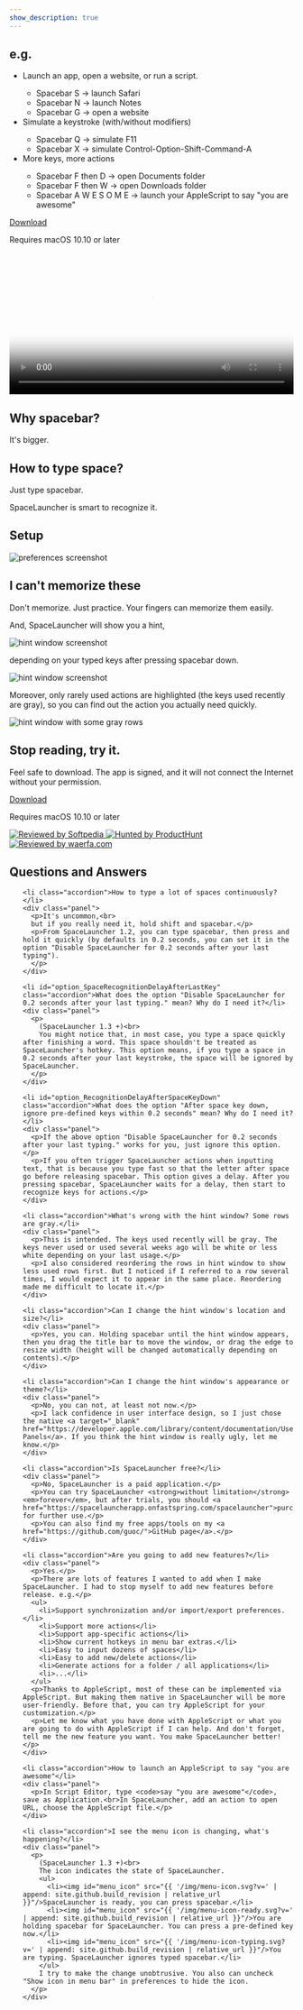 ```yaml
---
show_description: true
---
```


<section id="example">
  <h2>e.g.</h2>
  <ul>
    <li>Launch an app, open a website, or run a script.</li>
    <ul>
      <li>Spacebar S -> launch Safari</li>
      <li>Spacebar N -> launch Notes</li>
      <li>Spacebar G -> open a website</li>
    </ul>
    <li>Simulate a keystroke (with/without modifiers)</li>
    <ul>
      <li>Spacebar Q -> simulate F11</li>
      <li>Spacebar X -> simulate Control-Option-Shift-Command-A</li>
    </ul>
    <li>More keys, more actions</li>
    <ul>
      <li>Spacebar F then D -> open Documents folder</li>
      <li>Spacebar F then W -> open Downloads folder</li>
      <li>Spacebar A W E S O M E -> launch your AppleScript to say "you are awesome"</li>
    </ul>
  </ul>
</section>

<section>
  <div class="action_button">
    <a id="download" class="pure-button pure-button-primary" href="/download/SpaceLauncher.zip" download>Download</a>
    <p id="action_comment">Requires macOS 10.10 or later</p>
  </div>
</section>

<!-- <iframe src="https://player.vimeo.com/video/218254314" width="568" height="355" frameborder="0" webkitallowfullscreen mozallowfullscreen allowfullscreen></iframe> -->

<video width="100%" controls preload="metadata" poster='/img/spacelauncher-introduction@2x.png'>
    <source src='/img/spacelauncher-introduction.webm' type='video/webm'>
    <source src='/img/spacelauncher-introduction.mp4' type='video/mp4'>
    <source src='/img/spacelauncher-introduction-0_5.mp4' type='video/mp4'>
    <source src='/img/spacelauncher-introduction-480.mp4' type='video/mp4'>
    <source src='/img/spacelauncher-introduction.ogv' type='video/ogg'>
</video>

<!-- <section>
  <a target="_blank" href="http://mac.softpedia.com/get/Utilities/SpaceLauncher.shtml#status">
    <img id="sp100clean_icon" src="{{ '/img/sp100clean.png?v=' | append: site.github.build_revision | relative_url }}" srcset="{{ '/img/sp100clean@2x.png?v=' | append: site.github.build_revision | relative_url }} 2x" alt="100% CLEAN award granted by Softpedia">
  </a>
</section> -->

<section>
  <h2>Why spacebar?</h2>
  <p>It's bigger.</p>
</section>
<section>
  <h2>How to type space?</h2>
  <p>Just type spacebar.</p>
  <p>SpaceLauncher is smart to recognize it.</p>
</section>
<section>
  <h2>Setup</h2>
  <img src="{{ '/img/preferences-screenshot.png?v=' | append: site.github.build_revision | relative_url }}" srcset="{{ '/img/preferences-screenshot@2x.png?v=' | append: site.github.build_revision | relative_url }} 2x" alt="preferences screenshot" data-action="zoom">
</section>
<section>
  <h2>I can't memorize these</h2>
  <p>Don't memorize. Just practice. Your fingers can memorize them easily.</p>
  <p>And, SpaceLauncher will show you a hint,</p>
  <img src="{{ '/img/hint-window-screenshot.png?v=' | append: site.github.build_revision | relative_url }}" srcset="{{ '/img/hint-window-screenshot@2x.png?v=' | append: site.github.build_revision | relative_url }} 2x" alt="hint window screenshot" data-action="zoom">
  <p>depending on your typed keys after pressing spacebar down.</p>
  <img src="{{ '/img/hint-window-with-typed-keys-screenshot.png?v=' | append: site.github.build_revision | relative_url }}" srcset="{{ '/img/hint-window-with-typed-keys-screenshot@2x.png?v=' | append: site.github.build_revision | relative_url }} 2x" alt="hint window screenshot" data-action="zoom">
  <p>Moreover, only rarely used actions are highlighted (the keys used recently are gray), so you can find out the action you actually need quickly.</p>
  <img src="{{ '/img/hint-window-with-some-gray-rows-screenshot.png?v=' | append: site.github.build_revision | relative_url }}" srcset="{{ '/img/hint-window-with-some-gray-rows-screenshot@2x.png?v=' | append: site.github.build_revision | relative_url }} 2x" alt="hint window with some gray rows" data-action="zoom">
</section>
<section id="try">
  <h2>Stop reading, try it.</h2>
  <p>Feel safe to download. The app is signed, and it will not connect the Internet without your permission.</p>
  <div class="action_button">
    <a id="download" class="pure-button pure-button-primary" href="/download/SpaceLauncher.zip" download>Download</a>
    <p id="action_comment">Requires macOS 10.10 or later</p>
  </div>
</section>
<section id="external_links">
<a target="_blank" href="http://mac.softpedia.com/get/Utilities/SpaceLauncher.shtml">
  <img class="external_logo" src="{{ '/img/softpedia-logo.png?v=' | append: site.github.build_revision | relative_url }}" srcset="{{ '/img/softpedia-logo@2x.png?v=' | append: site.github.build_revision | relative_url }} 2x" alt="Reviewed by Softpedia">
</a>
<a target="_blank" href="https://www.producthunt.com/posts/spacelauncher-for-mac">
  <img class="external_logo" src="{{ '/img/producthunt-logo.png?v=' | append: site.github.build_revision | relative_url }}" srcset="{{ '/img/producthunt-logo@2x.png?v=' | append: site.github.build_revision | relative_url }} 2x" alt="Hunted by ProductHunt">
</a>
<a target="_blank" href="https://www.waerfa.com/spacelauncher-review">
  <img id="waerfa_logo" class="external_logo" src="{{ '/img/waerfa-logo.png?v=' | append: site.github.build_revision | relative_url }}" srcset="{{ '/img/waerfa-logo@2x.png?v=' | append: site.github.build_revision | relative_url }} 2x" alt="Reviewed by waerfa.com">
</a>
</section>
<section id="faq">
  <h2>Questions and Answers</h2>
  <ul>

    <li class="accordion">How to type a lot of spaces continuously?</li>
    <div class="panel">
      <p>It's uncommon,<br>
      but if you really need it, hold shift and spacebar.</p>
      <p>From SpaceLauncher 1.2, you can type spacebar, then press and hold it quickly (by defaults in 0.2 seconds, you can set it in the option "Disable SpaceLauncher for 0.2 seconds after your last typing").
      </p>
    </div>

    <li id="option_SpaceRecognitionDelayAfterLastKey" class="accordion">What does the option "Disable SpaceLauncher for 0.2 seconds after your last typing." mean? Why do I need it?</li>
    <div class="panel">
      <p>
        (SpaceLauncher 1.3 +)<br>
        You might notice that, in most case, you type a space quickly after finishing a word. This space shouldn't be treated as SpaceLauncher's hotkey. This option means, if you type a space in 0.2 seconds after your last keystroke, the space will be ignored by SpaceLauncher.
      </p>
    </div>

    <li id="option_RecognitionDelayAfterSpaceKeyDown" class="accordion">What does the option "After space key down, ignore pre-defined keys within 0.2 seconds" mean? Why do I need it?</li>
    <div class="panel">
      <p>If the above option "Disable SpaceLauncher for 0.2 seconds after your last typing." works for you, just ignore this option.</p>
      <p>If you often trigger SpaceLauncher actions when inputting text, that is because you type fast so that the letter after space go before releasing spacebar. This option gives a delay. After you pressing spacebar, SpaceLauncher waits for a delay, then start to recognize keys for actions.</p>
    </div>

    <li class="accordion">What's wrong with the hint window? Some rows are gray.</li>
    <div class="panel">
      <p>This is intended. The keys used recently will be gray. The keys never used or used several weeks ago will be white or less white depending on your last usage.</p>
      <p>I also considered reordering the rows in hint window to show less used rows first. But I noticed if I referred to a row several times, I would expect it to appear in the same place. Reordering made me difficult to locate it.</p>
    </div>

    <li class="accordion">Can I change the hint window's location and size?</li>
    <div class="panel">
      <p>Yes, you can. Holding spacebar until the hint window appears, then you drag the title bar to move the window, or drag the edge to resize width (height will be changed automatically depending on contents).</p>
    </div>

    <li class="accordion">Can I change the hint window's appearance or theme?</li>
    <div class="panel">
      <p>No, you can not, at least not now.</p>
      <p>I lack confidence in user interface design, so I just chose the native <a target="_blank" href="https://developer.apple.com/library/content/documentation/UserExperience/Conceptual/OSXHIGuidelines/WindowPanels.html">Translucent Panels</a>. If you think the hint window is really ugly, let me know.</p>
    </div>

    <li class="accordion">Is SpaceLauncher free?</li>
    <div class="panel">
      <p>No, SpaceLauncher is a paid application.</p>
      <p>You can try SpaceLauncher <strong>without limitation</strong> <em>forever</em>, but after trials, you should <a href="https://spacelauncherapp.onfastspring.com/spacelauncher">purchase</a> for further use.</p>
      <p>You can also find my free apps/tools on my <a href="https://github.com/guoc/">GitHub page</a>.</p>
    </div>

    <li class="accordion">Are you going to add new features?</li>
    <div class="panel">
      <p>Yes.</p>
      <p>There are lots of features I wanted to add when I make SpaceLauncher. I had to stop myself to add new features before release. e.g.</p>
      <ul>
        <li>Support synchronization and/or import/export preferences.</li>
        <li>Support more actions</li>
        <li>Support app-specific actions</li>
        <li>Show current hotkeys in menu bar extras.</li>
        <li>Easy to input dozens of spaces</li>
        <li>Easy to add new/delete actions</li>
        <li>Generate actions for a folder / all applications</li>
        <li>...</li>
      </ul>
      <p>Thanks to AppleScript, most of these can be implemented via AppleScript. But making them native in SpaceLauncher will be more user-friendly. Before that, you can try AppleScript for your customization.</p>
      <p>Let me know what you have done with AppleScript or what you are going to do with AppleScript if I can help. And don't forget, tell me the new feature you want. You make SpaceLauncher better!</p>
    </div>

    <li class="accordion">How to launch an AppleScript to say "you are awesome"</li>
    <div class="panel">
      <p>In Script Editor, type <code>say "you are awesome"</code>, save as Application.<br>In SpaceLauncher, add an action to open URL, choose the AppleScript file.</p>
    </div>

    <li class="accordion">I see the menu icon is changing, what's happening?</li>
    <div class="panel">
      <p>
        (SpaceLauncher 1.3 +)<br>
        The icon indicates the state of SpaceLauncher.
        <ul>
          <li><img id="menu_icon" src="{{ '/img/menu-icon.svg?v=' | append: site.github.build_revision | relative_url }}"/>SpaceLauncher is ready, you can press spacebar.</li>
          <li><img id="menu_icon" src="{{ '/img/menu-icon-ready.svg?v=' | append: site.github.build_revision | relative_url }}"/>You are holding spacebar for SpaceLauncher. You can press a pre-defined key now.</li>
          <li><img id="menu_icon" src="{{ '/img/menu-icon-typing.svg?v=' | append: site.github.build_revision | relative_url }}"/>You are typing. SpaceLauncher ignores typed spacebar.</li>
        </ul>
        I try to make the change unobtrusive. You also can uncheck "Show icon in menu bar" in preferences to hide the icon.
      </p>
    </div>

  </ul>
</section>
